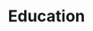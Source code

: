 ---
title: Education
draft: false
experiences:
  - title: PhD in Language Technologies
    organization:
      name: Carnegie Mellon University
      url: https://www.lti.cs.cmu.edu/
    dates: '2019 - Present'
    location: Pittsburgh, PA, USA
    writeup: >
      My advisor is Prof. Bhiksha Raj.
  - title: Master's in Language Technologies
    organization:
      name: Carnegie Mellon University
      url: https://www.lti.cs.cmu.edu/
    dates: '2017 - 2019'
    location: Pittsburgh, PA, USA
    writeup: >
      Courses : Machine Learning, Deep Learning, NLP, Machine Translation, Reinforcement Learning, Multimodal
  - title: Engineering degree
    organization:
      name: École polytechnique
      url: https://www.polytechnique.edu/
    dates: '2014 - 2017'
    location: Paris, France
    writeup: >
      École polytechnique is the top French "Grande École". My program's admission is based on a national, math-heavy competitive entrance exam. I majored in Math and Computer Science.
  - title: Classes préparatoires
    organization:
      name: Lycée Pasteur
    dates: '2012 - 2014'
    location: Paris, France
    writeup: >
      2 year intense preparation in math, physics and computer science for the upcoming "Grande École" entrance exams.

weight: 3
widget:
  handler: experiences

  # Options: sm, md, lg and xl. Default is md.
  width: lg

  sidebar:
    # Options: left and right. Leave blank to hide.
    position: left
    # Options: sm, md, lg and xl. Default is md.
    scale:
  
  background:
    # Options: primary, secondary, tertiary or any valid color value. Default is primary.
    color: secondary
    image:
    # Options: auto, cover and contain. Default is auto.
    size:
    # Options: center, top, right, bottom, left.
    position:
    # Options: fixed, local, scroll.
    attachment: 
---